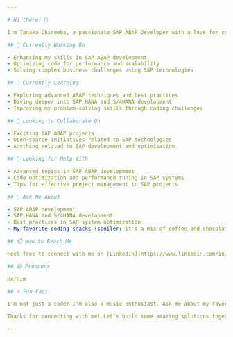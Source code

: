 ```yaml
---

# Hi there! 👋

I'm Tanaka Chiremba, a passionate SAP ABAP Developer with a love for creating efficient and effective business solutions.

## 🔭 Currently Working On

- Enhancing my skills in SAP ABAP development
- Optimizing code for performance and scalability
- Solving complex business challenges using SAP technologies

## 🌱 Currently Learning

- Exploring advanced ABAP techniques and best practices
- Diving deeper into SAP HANA and S/4HANA development
- Improving my problem-solving skills through coding challenges

## 👯 Looking to Collaborate On

- Exciting SAP ABAP projects
- Open-source initiatives related to SAP technologies
- Anything related to SAP development and optimization

## 🤔 Looking for Help With

- Advanced topics in SAP ABAP development
- Code optimization and performance tuning in SAP systems
- Tips for effective project management in SAP projects

## 💬 Ask Me About

- SAP ABAP development
- SAP HANA and S/4HANA development
- Best practices in SAP system optimization
- My favorite coding snacks (spoiler: it's a mix of coffee and chocolate!)

## 📫 How to Reach Me

Feel free to connect with me on [LinkedIn](https://www.linkedin.com/in/tanaka-chiremba/) or [Twitter](https://twitter.com/tanakaa11). I'm always open to interesting discussions and collaborations!

## 😄 Pronouns

He/Him

## ⚡ Fun Fact

I'm not just a coder—I'm also a music enthusiast. Ask me about my favorite tunes while coding!

Thanks for connecting with me! Let's build some amazing solutions together! 🚀

---
```


